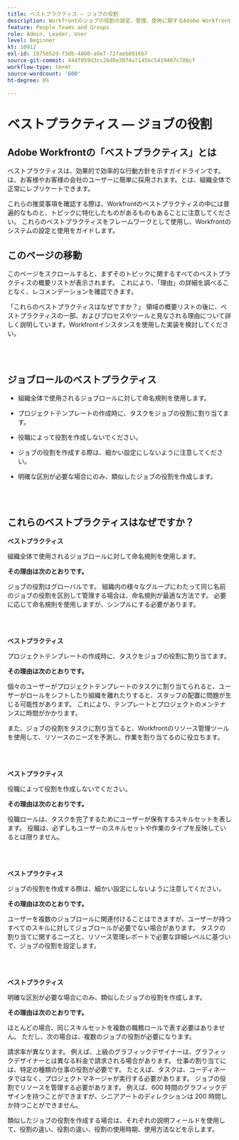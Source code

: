 ```yaml
---
title: ベストプラクティス — ジョブの役割
description: Workfrontのジョブの役割の設定、管理、使用に関するAdobe Workfrontの専門家によるベストプラクティスの推奨事項を確認します。
feature: People Teams and Groups
role: Admin, Leader, User
level: Beginner
kt: 10912
exl-id: 1975b52d-f3db-4800-a6e7-72faeb8916b7
source-git-commit: 444f059d3cc26d8e3074a7145bc5419407c786cf
workflow-type: tm+mt
source-wordcount: '600'
ht-degree: 0%

---
```


# ベストプラクティス — ジョブの役割

## Adobe Workfrontの「ベストプラクティス」とは

ベストプラクティスは、効果的で効率的な行動方針を示すガイドラインです。は、お客様やお客様の会社のユーザーに簡単に採用されます。とは、組織全体で正常にレプリケートできます。

これらの推奨事項を確認する際は、Workfrontのベストプラクティスの中には普遍的なものと、トピックに特化したものがあるものもあることに注意してください。 これらのベストプラクティスをフレームワークとして使用し、Workfrontのシステムの設定と使用をガイドします。

## このページの移動

このページをスクロールすると、まずそのトピックに関するすべてのベストプラクティスの概要リストが表示されます。 これにより、「理由」の詳細を調べることなく、レコメンデーションを確認できます。

「これらのベストプラクティスはなぜですか？」 領域の概要リストの後に、ベストプラクティスの一部、およびプロセスやツールと見なされる理由について詳しく説明しています。Workfrontインスタンスを使用した実装を検討してください。

</br>
</br>

## ジョブロールのベストプラクティス

* 組織全体で使用されるジョブロールに対して命名規則を使用します。

* プロジェクトテンプレートの作成時に、タスクをジョブの役割に割り当てます。

* 役職によって役割を作成しないでください。

* ジョブの役割を作成する際は、細かい設定にしないように注意してください。

* 明確な区別が必要な場合にのみ、類似したジョブの役割を作成します。

</br>
</br>

## これらのベストプラクティスはなぜですか？

**ベストプラクティス**

組織全体で使用されるジョブロールに対して命名規則を使用します。

**その理由は次のとおりです。**

ジョブの役割はグローバルです。 組織内の様々なグループにわたって同じ名前のジョブの役割を区別して管理する場合は、命名規則が最適な方法です。 必要に応じて命名規則を使用しますが、シンプルにする必要があります。

</br>
</br>

**ベストプラクティス**

プロジェクトテンプレートの作成時に、タスクをジョブの役割に割り当てます。

**その理由は次のとおりです。**

個々のユーザーがプロジェクトテンプレートのタスクに割り当てられると、ユーザーがロールをシフトしたり組織を離れたりすると、スタッフの配置に問題が生じる可能性があります。 これにより、テンプレートとプロジェクトのメンテナンスに時間がかかります。

また、ジョブの役割をタスクに割り当てると、Workfrontのリソース管理ツールを使用して、リソースのニーズを予測し、作業を割り当てるのに役立ちます。

</br>
</br>

**ベストプラクティス**

役職によって役割を作成しないでください。

**その理由は次のとおりです。**

役職ロールは、タスクを完了するためにユーザーが保有するスキルセットを表します。 役職は、必ずしもユーザーのスキルセットや作業のタイプを反映しているとは限りません。

</br>
</br>

**ベストプラクティス**

ジョブの役割を作成する際は、細かい設定にしないように注意してください。

**その理由は次のとおりです。**

ユーザーを複数のジョブロールに関連付けることはできますが、ユーザーが持つすべてのスキルに対してジョブロールが必要でない場合があります。 タスクの割り当てに関するニーズと、リソース管理レポートで必要な詳細レベルに基づいて、ジョブの役割を設定します。

</br>
</br>

**ベストプラクティス**

明確な区別が必要な場合にのみ、類似したジョブの役割を作成します。

**その理由は次のとおりです。**

ほとんどの場合、同じスキルセットを複数の職務ロールで表す必要はありません。 ただし、次の場合は、複数のジョブの役割が必要になります。

請求率が異なります。 例えば、上級のグラフィックデザイナーは、グラフィックデザイナーとは異なる料金で請求される場合があります。
仕事の割り当てには、特定の種類の仕事の役割が必要です。 たとえば、タスクは、コーディネータではなく、プロジェクトマネージャが実行する必要があります。
ジョブの役割でリソースを管理する必要があります。 例えば、600 時間のグラフィックデザインを持つことができますが、シニアアートのディレクションは 200 時間しか持つことができません。


類似したジョブの役割を作成する場合は、それぞれの説明フィールドを使用して、役割の違い、役割の違い、役割の使用時期、使用方法などを示します。
